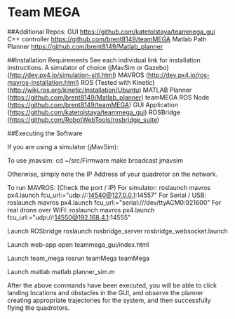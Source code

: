 # Team MEGA
##Additional Repos:
GUI https://github.com/katetolstaya/teammega_gui
C++ controller https://github.com/brent8149/teamMEGA
Matlab Path Planner https://github.com/brent8149/Matlab_planner

##Installation Requirements
See each individual link for installation instructions.
A simulator of choice (jMavSim or Gazebo) (http://dev.px4.io/simulation-sitl.html)
MAVROS (http://dev.px4.io/ros-mavros-installation.html)
ROS (Tested with Kinetic) (http://wiki.ros.org/kinetic/Installation/Ubuntu)
MATLAB Planner (https://github.com/brent8149/Matlab_planner)
teamMEGA ROS Node (https://github.com/brent8149/teamMEGA)
GUI Application (https://github.com/katetolstaya/teammega_gui)
ROSBridge (https://github.com/RobotWebTools/rosbridge_suite)

##Executing the Software

If you are using a simulator (jMavSim):

To use jmavsim:
cd ~/src/Firmware
make broadcast jmavsim

Otherwise, simply note the IP Address of your quadrotor on the network.

To run MAVROS: (Check the port / IP)
For simulator:
roslaunch mavros px4.launch fcu_url:="udp://:14540@127.0.0.1:14557"
For Serial / USB:
roslaunch mavros px4.launch fcu_url:="serial:///dev/ttyACM0:921600"
For real drone over WIFI:
roslaunch mavros px4.launch fcu_url:="udp://:14550@192.168.4.1:14555"

Launch ROSbridge
roslaunch rosbridge_server rosbridge_websocket.launch

Launch web-app
open teammega_gui/index.html

Launch team_mega
rosrun teamMega teamMega

Launch matlab
matlab planner_sim.m

After the above commands have been executed, you will be able to click landing locations and obstacles in the GUI, and observe the planner creating appropriate trajectories for the system, and then successfully flying the quadrotors.
